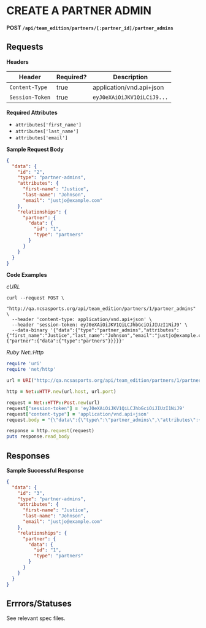 # CREATE A PARTNER ADMIN

**POST `/api/team_edition/partners/[:partner_id]/partner_admins`**

## Requests

**Headers**

| Header          | Required? | Description                |
|-----------------|-----------|----------------------------|
| `Content-Type`  | true      | application/vnd.api+json   |
| `Session-Token` | true      | `eyJ0eXAiOiJKV1QiLCiJ9...` |

**Required Attributes**

* `attributes['first_name']`
* `attributes['last_name']`
* `attributes['email']`

**Sample Request Body**

```json
{
  "data": {
    "id": "2",
    "type": "partner-admins",
    "attributes": {
      "first-name": "Justice",
      "last-name": "Johnson",
      "email": "justjo@example.com"
    },
    "relationships": {
      "partner": {
        "data": {
          "id": "1",
          "type": "partners"
        }
      }
    }
  }
}
```


**Code Examples**

_cURL_

```shell
curl --request POST \
  "http://qa.ncsasports.org/api/team_edition/partners/1/partner_admins" \
  --header 'content-type: application/vnd.api+json' \
  --header 'session-token: eyJ0eXAiOiJKV1QiLCJhbGciOiJIUzI1NiJ9' \
  --data-binary '{"data":{"type":"partner_admins","attributes":{"first_name":"Justice","last_name":"Johnson","email":"justjo@example.com"},"relationships":{"partner":{"data":{"type":"partners"}}}}}'
```


_Ruby Net::Http_

```ruby
require 'uri'
require 'net/http'

url = URI("http://qa.ncsasports.org/api/team_edition/partners/1/partner_admins")

http = Net::HTTP.new(url.host, url.port)

request = Net::HTTP::Post.new(url)
request["session-token"] = 'eyJ0eXAiOiJKV1QiLCJhbGciOiJIUzI1NiJ9'
request["content-type"] = 'application/vnd.api+json'
request.body = "{\"data\":{\"type\":\"partner_admins\",\"attributes\":{\"first_name\":\"Justice\",\"last_name\":\"Johnson\",\"email\":\"justjo@example.com\"},\"relationships\":{\"partner\":{\"data\":{\"type\":\"partners\"}}}}}"

response = http.request(request)
puts response.read_body
```

## Responses

**Sample Successful Response**

```json
{
  "data": {
    "id": "3",
    "type": "partner-admins",
    "attributes": {
      "first-name": "Justice",
      "last-name": "Johnson",
      "email": "justjo@example.com"
    },
    "relationships": {
      "partner": {
        "data": {
          "id": "1",
          "type": "partners"
        }
      }
    }
  }
}
```



## Errrors/Statuses

See relevant spec files.

